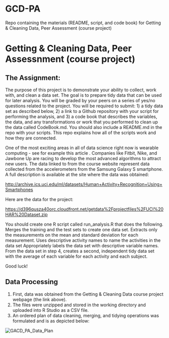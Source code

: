 # GCD-PA
Repo containing the materials (README, script, and code book) for Getting &amp; Cleaning Data, Peer Assessment (course project)

# Getting & Cleaning Data, Peer Assessnment (course project)

## The Assignment:
The purpose of this project is to demonstrate your ability to collect, work with, and clean a data set. The goal is to prepare tidy data that can be used for later analysis. You will be graded by your peers on a series of yes/no questions related to the project. You will be required to submit: 1) a tidy data set as described below, 2) a link to a Github repository with your script for performing the analysis, and 3) a code book that describes the variables, the data, and any transformations or work that you performed to clean up the data called CodeBook.md. You should also include a README.md in the repo with your scripts. This repo explains how all of the scripts work and how they are connected.  

One of the most exciting areas in all of data science right now is wearable computing - see for example this article . Companies like Fitbit, Nike, and Jawbone Up are racing to develop the most advanced algorithms to attract new users. The data linked to from the course website represent data collected from the accelerometers from the Samsung Galaxy S smartphone. A full description is available at the site where the data was obtained: 

http://archive.ics.uci.edu/ml/datasets/Human+Activity+Recognition+Using+Smartphones 

Here are the data for the project: 

https://d396qusza40orc.cloudfront.net/getdata%2Fprojectfiles%2FUCI%20HAR%20Dataset.zip 

 You should create one R script called run_analysis.R that does the following. 
Merges the training and the test sets to create one data set.
Extracts only the measurements on the mean and standard deviation for each measurement. 
Uses descriptive activity names to name the activities in the data set
Appropriately labels the data set with descriptive variable names. 
From the data set in step 4, creates a second, independent tidy data set with the average of each variable for each activity and each subject.

Good luck!

## Data Processing

1. First, data was obtained from the Getting & Cleaning Data course project webpage (the link above).
2. The files were unzipped and stored in the working directory and uploaded into R Studio as a CSV file.
3. An ordered plan of data cleaning, merging, and tidying operations was formulated and is as depicted below:

![GACD_PA_Data_Plan](https://drive.google.com/uc?id=0B8Cec8SOGFjhSkN5TGUxendIRDA&authuser=0?raw=true "GCD_PA_Data_Plan copy")